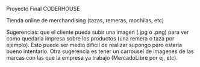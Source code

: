 Proyecto Final CODERHOUSE

Tienda online de merchandising (tazas, remeras, mochilas, etc)

Sugerencias: que el cliente pueda subir una imagen (.jpg o .png) para ver como quedaria impresa sobre los productos (una remera o taza por ejemplo). Esto puede ser medio dificil de realizar supongo pero estaria bueno intentarlo.  Otra sugerencia es tener un carrousel de imagenes de las marcas con las que la empresa ya trabajo (MercadoLibre por ej, etc).
